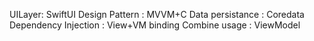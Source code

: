 UILayer: SwiftUI
Design Pattern : MVVM+C
Data persistance : Coredata
Dependency Injection : View+VM binding
Combine usage : ViewModel
